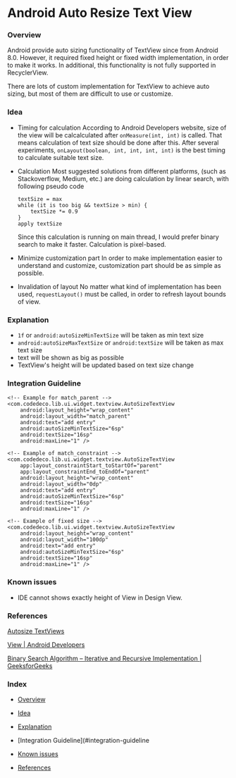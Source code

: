 # Android Auto Resize Text View

### Overview

Android provide auto sizing functionality of TextView since from Android 8.0.
However, it required fixed height or fixed width implementation, in order to make it works.
In additional, this functionality is not fully supported in RecyclerView.

There are lots of custom implementation for TextView to achieve auto sizing, but most of them are difficult to use or customize.

### Idea

- Timing for calculation
  According to Android Developers website, size of the view will be calcalculated after `onMeasure(int, int)` is called.
  That means calculation of text size should be done after this.
  After several experiments, `onLayout(boolean, int, int, int, int)` is the best timing to calculate suitable text size.

- Calculation
  Most suggested solutions from different platforms, (such as Stackoverflow, Medium, etc.) are doing calculation by linear search, with following pseudo code
  ```
  textSize = max
  while (it is too big && textSize > min) {
      textSize *= 0.9
  }
  apply textSize
  ```

  Since this calculation is running on main thread, I would prefer binary search to make it faster.
  Calculation is pixel-based.

- Minimize customization part
  In order to make implementation easier to understand and customize, customization part should be as simple as possible.

- Invalidation of layout
  No matter what kind of implementation has been used, `requestLayout()` must be called, in order to refresh layout bounds of view.

### Explanation

- `1f` or `android:autoSizeMinTextSize` will be taken as min text size
- `android:autoSizeMaxTextSize` or `android:textSize` will be taken as max text size
- text will be shown as big as possible
- TextView's height will be updated based on text size change

### Integration Guideline

```
<!-- Example for match_parent -->
<com.codedeco.lib.ui.widget.textview.AutoSizeTextView
    android:layout_height="wrap_content"
    android:layout_width="match_parent"
    android:text="add entry"
    android:autoSizeMinTextSize="6sp"
    android:textSize="16sp"
    android:maxLine="1" />

<!-- Example of match_constraint -->
<com.codedeco.lib.ui.widget.textview.AutoSizeTextView
    app:layout_constraintStart_toStartOf="parent"
    app:layout_constraintEnd_toEndOf="parent"
    android:layout_height="wrap_content"
    android:layout_width="0dp"
    android:text="add entry"
    android:autoSizeMinTextSize="6sp"
    android:textSize="16sp"
    android:maxLine="1" />

<!-- Example of fixed size -->
<com.codedeco.lib.ui.widget.textview.AutoSizeTextView
    android:layout_height="wrap_content"
    android:layout_width="100dp"
    android:text="add entry"
    android:autoSizeMinTextSize="6sp"
    android:textSize="16sp"
    android:maxLine="1" />
```

### Known issues

- IDE cannot shows exactly height of View in Design View.

### References

[Autosize TextViews](https://developer.android.com/develop/ui/views/text-and-emoji/autosizing-textview)

[View | Android Developers](https://developer.android.com/reference/android/view/View)

[Binary Search Algorithm – Iterative and Recursive Implementation | GeeksforGeeks](https://www.geeksforgeeks.org/binary-search/)

### Index

- [Overview](#overview)

- [Idea](#idea)

- [Explanation](#explanation)

- [Integration Guideline](#integration-guideline

- [Known issues](#known-issues)

- [References](#references)
